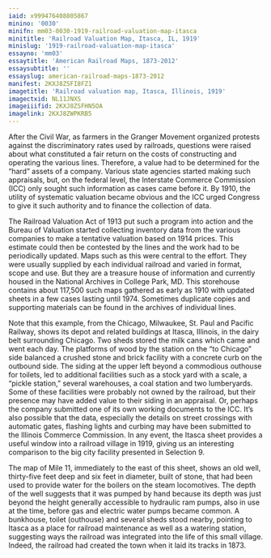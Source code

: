 ```yaml
---
iaid: x999476408805867
minino: '0030'
minifn: mm03-0030-1919-railroad-valuation-map-itasca
minititle: 'Railroad Valuation Map, Itasca, IL, 1919'
minislug: '1919-railroad-valuation-map-itasca'
essayno: 'mm03'
essaytitle: 'American Railroad Maps, 1873-2012'
essaysubtitle: ''
essayslug: american-railroad-maps-1873-2012
manifest: 2KXJ8ZSFI8FZ1
imagetitle: 'Railroad valuation map, Itasca, Illinois, 1919'
imagectxid: NL11JNXS
imageiiifid: 2KXJ8ZSFHN5OA
imagelink: 2KXJ8ZWPKRB5
---
```

After the Civil War, as farmers in the Granger Movement organized protests against the discriminatory rates used by railroads, questions were raised about what constituted a fair return on the costs of constructing and operating the various lines. Therefore, a value had to be determined for the “hard” assets of a company. Various state agencies started making such appraisals, but, on the federal level, the Interstate Commerce Commission (ICC) only sought such information as cases came before it. By 1910, the utility of systematic valuation became obvious and the ICC urged Congress to give it such authority and to finance the collection of data. 

The Railroad Valuation Act of 1913 put such a program into action and the Bureau of Valuation started collecting inventory data from the various companies to make a tentative valuation based on 1914 prices. This estimate could then be contested by the lines and the work had to be periodically updated. Maps such as this were central to the effort. They were usually supplied by each individual railroad and varied in format, scope and use. But they are a treasure house of information and currently housed in the National Archives in College Park, MD. This storehouse contains about 117,500 such maps gathered as early as 1910 with updated sheets in a few cases lasting until 1974. Sometimes duplicate copies and supporting materials can be found in the archives of individual lines. 

Note that this example, from the Chicago, Milwaukee, St. Paul and Pacific Railway, shows its depot and related buildings at Itasca, Illinois, in the dairy belt surrounding Chicago. Two sheds stored the milk cans which came and went each day. The platforms of wood by the station on the “to Chicago” side balanced a crushed stone and brick facility with a concrete curb on the outbound side. The siding at the upper left beyond a commodious outhouse for toilets, led to additional facilities such as a stock yard with a scale, a “pickle station,” several warehouses, a coal station and two lumberyards. Some of these facilities were probably not owned by the railroad, but their presence may have added value to their siding in an appraisal. Or, perhaps the company submitted one of its own working documents to the ICC. It’s also possible that the data, especially the details on street crossings with automatic gates, flashing lights and curbing may have been submitted to the Illinois Commerce Commission. In any event, the Itasca sheet provides a useful window into a railroad village in 1919, giving us an interesting comparison to the big city facility presented in Selection 9. 

The map of Mile 11, immediately to the east of this sheet, shows an old well, thirty-five feet deep and six feet in diameter, built of stone, that had been used to provide water for the boilers on the steam locomotives. The depth of the well suggests that it was pumped by hand because its depth was just beyond the height generally accessible to hydraulic ram pumps, also in use at the time, before gas and electric water pumps became common. A bunkhouse, toilet (outhouse) and several sheds stood nearby, pointing to Itasca as a place for railroad maintenance as well as a watering station, suggesting ways the railroad was integrated into the life of this small village. Indeed, the railroad had created the town when it laid its tracks in 1873.

